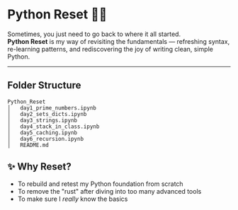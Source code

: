 # Python Reset 🔄🐍  

Sometimes, you just need to go back to where it all started.  
**Python Reset** is my way of revisiting the fundamentals — refreshing syntax, re-learning patterns, and rediscovering the joy of writing clean, simple Python.  

---

## Folder Structure

    Python_Reset
    │   day1_prime_numbers.ipynb
    │   day2_sets_dicts.ipynb
    │   day3_strings.ipynb
    │   day4_stack_in_class.ipynb
    │   day5_caching.ipynb
    │   day6_recursion.ipynb
    │   README.md

## ✨ Why Reset?  
- To rebuild and retest my Python foundation from scratch  
- To remove the "rust" after diving into too many advanced tools  
- To make sure I *really* know the basics  
